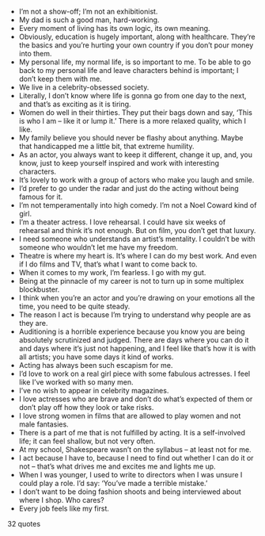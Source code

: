  - I’m not a show-off; I’m not an exhibitionist.
 - My dad is such a good man, hard-working.
 - Every moment of living has its own logic, its own meaning.
 - Obviously, education is hugely important, along with healthcare. They’re the basics and you’re hurting your own country if you don’t pour money into them.
 - My personal life, my normal life, is so important to me. To be able to go back to my personal life and leave characters behind is important; I don’t keep them with me.
 - We live in a celebrity-obsessed society.
 - Literally, I don’t know where life is gonna go from one day to the next, and that’s as exciting as it is tiring.
 - Women do well in their thirties. They put their bags down and say, ‘This is who I am – like it or lump it.’ There is a more relaxed quality, which I like.
 - My family believe you should never be flashy about anything. Maybe that handicapped me a little bit, that extreme humility.
 - As an actor, you always want to keep it different, change it up, and, you know, just to keep yourself inspired and work with interesting characters.
 - It’s lovely to work with a group of actors who make you laugh and smile.
 - I’d prefer to go under the radar and just do the acting without being famous for it.
 - I’m not temperamentally into high comedy. I’m not a Noel Coward kind of girl.
 - I’m a theater actress. I love rehearsal. I could have six weeks of rehearsal and think it’s not enough. But on film, you don’t get that luxury.
 - I need someone who understands an artist’s mentality. I couldn’t be with someone who wouldn’t let me have my freedom.
 - Theatre is where my heart is. It’s where I can do my best work. And even if I do films and TV, that’s what I want to come back to.
 - When it comes to my work, I’m fearless. I go with my gut.
 - Being at the pinnacle of my career is not to turn up in some multiplex blockbuster.
 - I think when you’re an actor and you’re drawing on your emotions all the time, you need to be quite steady.
 - The reason I act is because I’m trying to understand why people are as they are.
 - Auditioning is a horrible experience because you know you are being absolutely scrutinized and judged. There are days where you can do it and days where it’s just not happening, and I feel like that’s how it is with all artists; you have some days it kind of works.
 - Acting has always been such escapism for me.
 - I’d love to work on a real girl piece with some fabulous actresses. I feel like I’ve worked with so many men.
 - I’ve no wish to appear in celebrity magazines.
 - I love actresses who are brave and don’t do what’s expected of them or don’t play off how they look or take risks.
 - I love strong women in films that are allowed to play women and not male fantasies.
 - There is a part of me that is not fulfilled by acting. It is a self-involved life; it can feel shallow, but not very often.
 - At my school, Shakespeare wasn’t on the syllabus – at least not for me.
 - I act because I have to, because I need to find out whether I can do it or not – that’s what drives me and excites me and lights me up.
 - When I was younger, I used to write to directors when I was unsure I could play a role. I’d say: ‘You’ve made a terrible mistake.’
 - I don’t want to be doing fashion shoots and being interviewed about where I shop. Who cares?
 - Every job feels like my first.

32 quotes